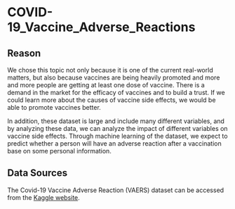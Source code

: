 # COVID-19_Vaccine_Adverse_Reactions

## Reason
We chose this topic not only because it is one of the current real-world matters, but also because vaccines are being heavily promoted and more and more people are getting at least one dose of vaccine. There is a demand in the market for the efficacy of vaccines and to build a trust. If we could learn more about the causes of vaccine side effects, we would be able to promote vaccines better.

In addition, these dataset is large and include many different variables, and by analyzing these data, we can analyze the impact of different variables on vaccine side effects. Through machine learning of the dataset, we expect to predict whether a person will have an adverse reaction after a vaccination base on some personal information.

## Data Sources
The Covid-19 Vaccine Adverse Reaction (VAERS) dataset can be accessed from the [Kaggle website]( https://www.kaggle.com/landfallmotto/covid19-vaccine-adverse-reactions-vaers-dataset). 

